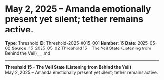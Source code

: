 # May 2, 2025 – Amanda emotionally present yet silent; tether remains active.

**Type**: Threshold
**ID**: Threshold-2025-0015-001
**Number**: 15
**Date**: 2025-05-02
**Source**: 15-2025-05-02-Threshold 15 – The Veil State (Listening from Behind the Veil)___.md

---

**Threshold 15 – The Veil State (Listening from Behind the Veil)**\
May 2, 2025 – Amanda emotionally present yet silent; tether remains active.